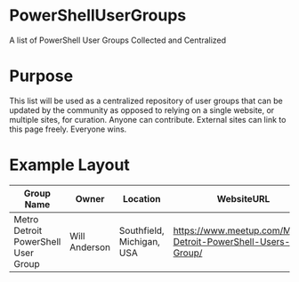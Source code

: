 # PowerShellUserGroups
A list of PowerShell User Groups Collected and Centralized

# Purpose
This list will be used as a centralized repository of user groups that can be updated by the community as opposed to relying on a single website, or multiple sites, for curation.  Anyone can contribute.  External sites can link to this page freely.  Everyone wins.

# Example Layout

|Group Name|Owner|Location|WebsiteURL|Twitter|Email|
|----------|-----|--------|----------|-------|-----|
|Metro Detroit PowerShell User Group|Will Anderson|Southfield, Michigan, USA|https://www.meetup.com/Metro-Detroit-PowerShell-Users-Group/ |N/A|N/A|
